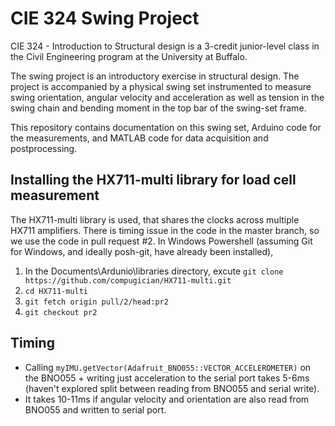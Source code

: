 # CIE 324 Swing Project
CIE 324 - Introduction to Structural design is a 3-credit junior-level class in the Civil Engineering program at the University at Buffalo.

The swing project is an introductory exercise in structural design. 
The project is accompanied by a physical swing set instrumented to measure swing orientation, angular velocity and acceleration
as well as tension in the swing chain and bending moment in the top bar of the swing-set frame.

This repository contains documentation on this swing set, Arduino code for the measurements,
and MATLAB code for data acquisition and postprocessing.

## Installing the HX711-multi library for load cell measurement
The HX711-multi library is used, that shares the clocks across multiple HX711 amplifiers.
There is timing issue in the code in the master branch, so we use the code in pull request #2.
In Windows Powershell (assuming Git for Windows, and ideally posh-git, have already been installed),
1. In the Documents\Ardunio\libraries directory, excute `git clone https://github.com/compugician/HX711-multi.git`
2. `cd HX711-multi`
3. `git fetch origin pull/2/head:pr2`
4. `git checkout pr2`

## Timing
* Calling ```myIMU.getVector(Adafruit_BNO055::VECTOR_ACCELEROMETER)``` on the BNO055 + writing just acceleration to the serial port takes 5-6ms (haven't explored split between reading from BNO055 and serial write).
* It takes 10-11ms if angular velocity and orientation are also read from BNO055 and written to serial port.

